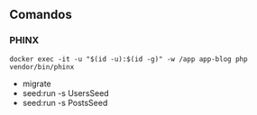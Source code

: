 ## Comandos

### PHINX
```
docker exec -it -u "$(id -u):$(id -g)" -w /app app-blog php vendor/bin/phinx
```

- migrate
- seed:run -s UsersSeed
- seed:run -s PostsSeed
